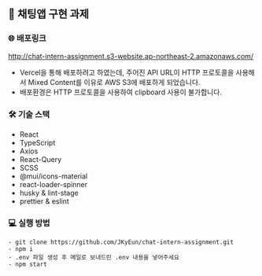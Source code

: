 ## 🌊 채팅앱 구현 과제

### 🌐 배포링크

http://chat-intern-assignment.s3-website.ap-northeast-2.amazonaws.com/

- Vercel을 통해 배포하려고 하였는데, 주어진 API URL이 HTTP 프로토콜을 사용해서 Mixed Content를 이유로 AWS S3에 배포하게 되었습니다.
- 배포환경은 HTTP 프로토콜을 사용하여 clipboard 사용이 불가합니다.

### 🛠 기술 스택

- React
- TypeScript
- Axios
- React-Query
- SCSS
- @mui/icons-material
- react-loader-spinner
- husky & lint-stage
- prettier & eslint

### 💻 실행 방법

```
- git clone https://github.com/JKyEun/chat-intern-assignment.git
- npm i
- .env 파일 생성 후 메일로 보내드린 .env 내용을 넣어주세요
- npm start
```
